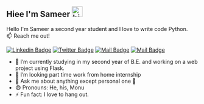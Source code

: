 ## Hiee I'm Sameer <img src="https://user-images.githubusercontent.com/1303154/88677602-1635ba80-d120-11ea-84d8-d263ba5fc3c0.gif" width="28px" alt="hi">
Hello I'm Sameer a second year student and I love to write code Python.  
:mailbox: Reach me out!

[![Linkedin Badge](https://img.shields.io/badge/-sameerborkar-0e76a8?style=flat&labelColor=0e76a8&logo=linkedin&logoColor=white)](https://www.linkedin.com/in/sameer-borkar-aa893b121/)
[![Twitter Badge](https://img.shields.io/badge/-@sameerborkar7-1ca0f1?style=flat&labelColor=1ca0f1&logo=twitter&logoColor=white&link=https://twitter.com/sameerborkar7)](https://twitter.com/sameerborkar7)
[![Mail Badge](https://img.shields.io/badge/-@sameerborkar25-e84393?style=flat&labelColor=e84393&logo=instagram&logoColor=white)](https://instagram.com/sameerborkar25) 
[![Mail Badge](https://img.shields.io/badge/-sameerborkar79-c0392b?style=flat&labelColor=c0392b&logo=gmail&logoColor=white)](mailto:sameerborkar79@gmail.com)

- 🔭 I’m currently studying in my second year of B.E. and working on a web project using Flask. 
- 🤔 I’m looking part time work from home internship
- 💬 Ask me about anything except personal one 🙈
- 😄 Pronouns: He, his, Monu
- ⚡ Fun fact: I love to hang out.


<!--
**sam-79/sam-79** is a ✨ _special_ ✨ repository because its `README.md` (this file) appears on your GitHub profile.

Here are some ideas to get you started:

- 🔭 I’m currently working on ...
- 🌱 I’m currently learning ...
- 👯 I’m looking to collaborate on ...
- 🤔 I’m looking for help with ...
- 💬 Ask me about ...
- 📫 How to reach me: ...
- 😄 Pronouns: ...
- ⚡ Fun fact: ...
-->
